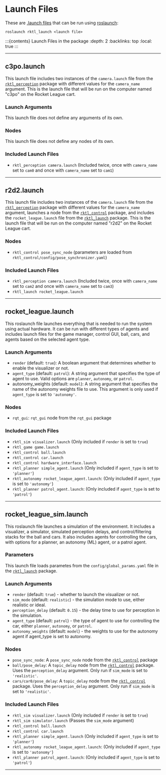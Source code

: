 # Launch Files

These are [.launch files](https://wiki.ros.org/roslaunch/XML) that can be run
using [roslaunch](https://wiki.ros.org/roslaunch):

```shell
roslaunch rktl_launch <launch file>
```

:::{contents} Launch Files in the package
:depth: 2
:backlinks: top
:local: true
:::

---

## c3po.launch

This launch file includes two instances of the `camera.launch` file from the
[`rktl_perception`](../../rktl_perception/README.md) package with different
values for the `camera_name` argument. This is the launch file that will be run
on the computer named "c3po" on the Rocket League cart.

### Launch Arguments

This launch file does not define any arguments of its own.

### Nodes

This launch file does not define any nodes of its own.

### Included Launch Files

- `rktl_perception camera.launch` (Included twice, once with `camera_name` set
    to `cam0` and once with `camera_name` set to `cam1`)

---

## r2d2.launch

This launch file includes two instances of the `camera.launch` file from the
[`rktl_perception`](../../rktl_perception/README.md) package with different
values for the `camera_name` argument, launches a node from the
[`rktl_control`](../../rktl_control/README.md) package, and includes the
`rocket_league.launch` file from the [`rktl_launch`](../README.md) package.
This is the launch file that will be run on the computer named "r2d2" on the
Rocket League cart.

### Nodes

- `rktl_control pose_sync_node` (parameters are loaded from
    `rktl_control/config/pose_synchronizer.yaml`)

### Included Launch Files

- `rktl_perception camera.launch` (Included twice, once with `camera_name` set
    to `cam2` and once with `camera_name` set to `cam3`)
- `rktl_launch rocket_league.launch`

---

## rocket_league.launch

This roslaunch file launches everything that is needed to run the system using
actual hardware. It can be run with different types of agents and includes
launch files for the game manager, control GUI, ball, cars, and agents based on
the selected agent type.

### Launch Arguments

- `render` (default: `true`): A boolean argument that determines whether to
    enable the visualizer or not.
- `agent_type` (default: `patrol`): A string argument that specifies the type of
    agent to use. Valid options are `planner`, `autonomy`, or `patrol`.
- autonomy_weights (default: `model`): A string argument that specifies the name
    of the autonomy weights file to use. This argument is only used if
    `agent_type` is set to `'autonomy'`.

### Nodes

- `rqt_gui`: `rqt_gui` node from the `rqt_gui` package

### Included Launch Files

- `rktl_sim visualizer.launch` (Only included if `render` is set to `true`)
- `rktl_game game.launch`
- `rktl_control ball.launch`
- `rktl_control car.launch`
- `rktl_control hardware_interface.launch`
- `rktl_planner simple_agent.launch` (Only included if `agent_type` is set to
    `'planner'`)
- `rktl_autonomy rocket_league_agent.launch`: (Only included if `agent_type` is
    set to `'autonomy'`)
- `rktl_planner patrol_agent.launch`: (Only included if `agent_type` is set to
    `'patrol'`)

---

## rocket_league_sim.launch

This roslaunch file launches a simulation of the environment. It includes a
visualizer, a simulator, simulated perception delays, and control/filtering
stacks for the ball and cars. It also includes agents for controlling the cars,
with options for a planner, an autonomy (ML) agent, or a patrol agent.

### Parameters

This launch file loads parametes from the `config/global_params.yaml` file
in the [`rktl_launch`](../README.md) package.

### Launch Arguments

- `render` (default: `true`) - whether to launch the visualizer or not.
- `sim_mode` (default: `realistic`) - the simulation mode to use, either
    realistic or ideal.
- `perception_delay` (default: `0.15`) - the delay time to use for perception
    in the simulation.
- `agent_type` (default: `patrol`) - the type of agent to use for controlling
    the car, either `planner`, `autonomy`, or `patrol`.
- `autonomy_weights` (default: `model`) - the weights to use for the autonomy
    agent if agent_type is set to autonomy.

### Nodes

- `pose_sync_node`: A `pose_sync_node` node from the
    [`rktl_control`](../../rktl_control/README.md) package
- `ball/pose_delay`: A `topic_delay` node from the
    [`rktl_control`](../../rktl_control/README.md) package. Uses the
    `perception_delay` argument. Only run if `sim_mode` is set to `'realistic'`.
- `cars/car0/pose_delay`: A `topic_delay` node from the
    [`rktl_control`](../../rktl_control/README.md) package. Uses the
    `perception_delay` argument. Only run if `sim_mode` is set to `'realistic'`.

### Included Launch Files

- `rktl_sim visualizer.launch` (Only included if `render` is set to `true`)
- `rktl_sim simulator.launch` (Passes the `sim_mode` argument)
- `rktl_control ball.launch`
- `rktl_control car.launch`
- `rktl_planner simple_agent.launch` (Only included if `agent_type` is set to
    `'planner'`)
- `rktl_autonomy rocket_league_agent.launch`: (Only included if `agent_type` is
    set to `'autonomy'`)
- `rktl_planner patrol_agent.launch`: (Only included if `agent_type` is set to
    `'patrol'`)

---
